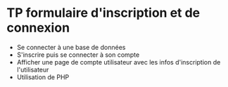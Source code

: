 # **TP formulaire d'inscription et de connexion**

* Se connecter à une base de données
* S'inscrire puis se connecter à son compte
* Afficher une page de compte utilisateur avec les infos d'inscription de l'utilisateur
* Utilisation de PHP